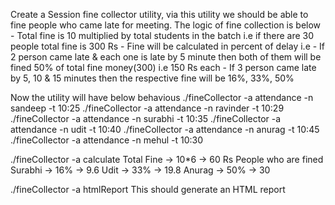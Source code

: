 Create a Session fine collector utility, via this utility we should be able to fine people who came late for meeting. The logic of fine collection is below
    - Total fine is 10 multiplied by total students in the batch i.e if there are 30 people total fine is 300 Rs
    - Fine will be calculated in percent of delay i.e
        - If 2 person came late & each one is late by 5 minute then both of them will be fined 50% of total fine money(300) i.e 150 Rs each
        - If 3 person came late by 5, 10 & 15 minutes then the respective fine will be 16%, 33%, 50%

Now the utility will have below behavious
./fineCollector -a attendance -n sandeep -t 10:25 
./fineCollector -a attendance -n ravinder -t 10:29 
./fineCollector -a attendance -n surabhi -t 10:35 
./fineCollector -a attendance -n udit -t 10:40 
./fineCollector -a attendance -n anurag -t 10:45 
./fineCollector -a attendance -n mehul -t 10:30 

./fineCollector -a calculate
Total Fine -> 10*6 -> 60 Rs
People who are fined
Surabhi -> 16% ->  9.6
Udit -> 33% ->  19.8
Anurag -> 50% ->  30

./fineCollector -a htmlReport
This should generate an HTML report
